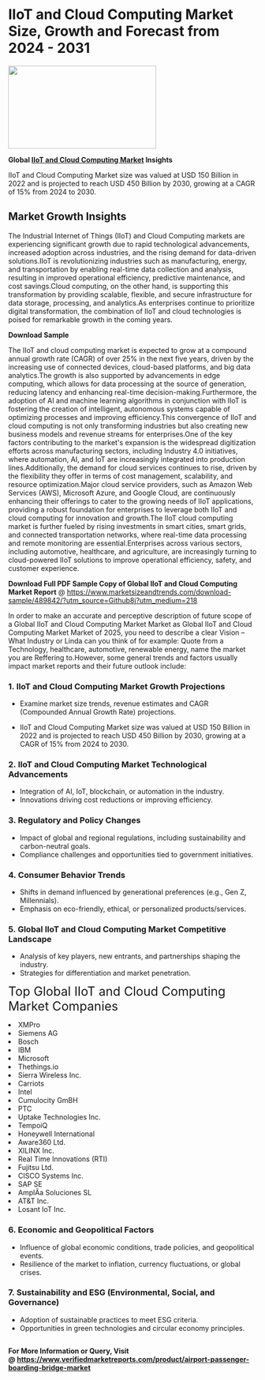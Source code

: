 <H1>IIoT and Cloud Computing Market Size, Growth and Forecast from 2024 - 2031</H1><img class="aligncenter size-medium wp-image-584254" src="https://thirdeyenews.in/wp-content/uploads/2024/09/Global-Market-Research-300x168.jpeg" alt="" width="300" height="168" /><p><strong>Global&nbsp;<a href="https://www.marketsizeandtrends.com/download-sample/489842/?utm_source=Github8j?utm_medium=218">IIoT and Cloud Computing Market</a> Insights</strong></p><p>IIoT and Cloud Computing Market size was valued at USD 150 Billion in 2022 and is projected to reach USD 450 Billion by 2030, growing at a CAGR of 15% from 2024 to 2030.</p><p><h2>Market Growth Insights</h2> <p>The Industrial Internet of Things (IIoT) and Cloud Computing markets are experiencing significant growth due to rapid technological advancements, increased adoption across industries, and the rising demand for data-driven solutions.IIoT is revolutionizing industries such as manufacturing, energy, and transportation by enabling real-time data collection and analysis, resulting in improved operational efficiency, predictive maintenance, and cost savings.Cloud computing, on the other hand, is supporting this transformation by providing scalable, flexible, and secure infrastructure for data storage, processing, and analytics.As enterprises continue to prioritize digital transformation, the combination of IIoT and cloud technologies is poised for remarkable growth in the coming years.</p> <p><strong>Download Sample</strong></p> <p>The IIoT and cloud computing market is expected to grow at a compound annual growth rate (CAGR) of over 25% in the next five years, driven by the increasing use of connected devices, cloud-based platforms, and big data analytics.The growth is also supported by advancements in edge computing, which allows for data processing at the source of generation, reducing latency and enhancing real-time decision-making.Furthermore, the adoption of AI and machine learning algorithms in conjunction with IIoT is fostering the creation of intelligent, autonomous systems capable of optimizing processes and improving efficiency.This convergence of IIoT and cloud computing is not only transforming industries but also creating new business models and revenue streams for enterprises.One of the key factors contributing to the market's expansion is the widespread digitization efforts across manufacturing sectors, including Industry 4.0 initiatives, where automation, AI, and IoT are increasingly integrated into production lines.Additionally, the demand for cloud services continues to rise, driven by the flexibility they offer in terms of cost management, scalability, and resource optimization.Major cloud service providers, such as Amazon Web Services (AWS), Microsoft Azure, and Google Cloud, are continuously enhancing their offerings to cater to the growing needs of IIoT applications, providing a robust foundation for enterprises to leverage both IIoT and cloud computing for innovation and growth.The IIoT cloud computing market is further fueled by rising investments in smart cities, smart grids, and connected transportation networks, where real-time data processing and remote monitoring are essential.Enterprises across various sectors, including automotive, healthcare, and agriculture, are increasingly turning to cloud-powered IIoT solutions to improve operational efficiency, safety, and customer experience.<p><span class=""><strong>Download Full PDF Sample Copy of Global IIoT and Cloud Computing Market Report</strong> @ <a href="https://www.marketsizeandtrends.com/download-sample/489842/?utm_source=Github8j?utm_medium=218" target="_blank">https://www.marketsizeandtrends.com/download-sample/489842/?utm_source=Github8j?utm_medium=218</a></span></p><p>In order to make an accurate and perceptive description of future scope of a Global&nbsp;IIoT and Cloud Computing Market Market as Global&nbsp;IIoT and Cloud Computing Market Market of 2025, you need to describe a clear Vision &ndash; What Industry or Linda can you think of for example: Quote from a Technology, healthcare, automotive, renewable energy, name the market you are Reffering to.However, some general trends and factors usually impact market reports and their future outlook include:</p><h3>1.&nbsp;<strong>IIoT and Cloud Computing Market Growth Projections</strong></h3><ul><li>Examine market size trends, revenue estimates and CAGR (Compounded Annual Growth Rate) projections.</li><li><p>IIoT and Cloud Computing Market size was valued at USD 150 Billion in 2022 and is projected to reach USD 450 Billion by 2030, growing at a CAGR of 15% from 2024 to 2030.</p></li></ul><h3>2.&nbsp;<strong>IIoT and Cloud Computing Market Technological Advancements</strong></h3><ul><li>Integration of AI, IoT, blockchain, or automation in the industry.</li><li>Innovations driving cost reductions or improving efficiency.</li></ul><h3>3.&nbsp;<strong>Regulatory and Policy Changes</strong></h3><ul><li>Impact of global and regional regulations, including sustainability and carbon-neutral goals.</li><li>Compliance challenges and opportunities tied to government initiatives.</li></ul><h3>4.&nbsp;<strong>Consumer Behavior Trends</strong></h3><ul><li>Shifts in demand influenced by generational preferences (e.g., Gen Z, Millennials).</li><li>Emphasis on eco-friendly, ethical, or personalized products/services.</li></ul><h3>5.&nbsp;<strong>Global IIoT and Cloud Computing Market Competitive Landscape</strong></h3><ul><li>Analysis of key players, new entrants, and partnerships shaping the industry.</li><li>Strategies for differentiation and market penetration.</li></ul><p data-pm-slice="1 1 []"><span style="color: inherit; font-family: inherit; font-size: 25px;">Top Global IIoT and Cloud Computing Market Companies</span></p><div class="" data-test-id=""><p><li>XMPro</li><li> Siemens AG</li><li> Bosch</li><li> IBM</li><li> Microsoft</li><li> Thethings.io</li><li> Sierra Wireless Inc.</li><li> Carriots</li><li> Intel</li><li> Cumulocity GmBH</li><li> PTC</li><li> Uptake Technologies Inc.</li><li> TempoiQ</li><li> Honeywell International</li><li> Aware360 Ltd.</li><li> XILINX Inc.</li><li> Real Time Innovations (RTI)</li><li> Fujitsu Ltd.</li><li> CISCO Systems Inc.</li><li> SAP SE</li><li> AmplÃ­a Soluciones SL</li><li> AT&T Inc.</li><li> Losant IoT Inc.</li></p></div><h3>6.&nbsp;<strong>Economic and Geopolitical Factors</strong></h3><ul><li>Influence of global economic conditions, trade policies, and geopolitical events.</li><li>Resilience of the market to inflation, currency fluctuations, or global crises.</li></ul><h3>7.&nbsp;<strong>Sustainability and ESG (Environmental, Social, and Governance)</strong></h3><ul><li>Adoption of sustainable practices to meet ESG criteria.</li><li>Opportunities in green technologies and circular economy principles.</li></ul><h2><strong style="font-size: 14px;">For More Information or Query, Visit @&nbsp;</strong><a style="background-color: #ffffff; font-size: 14px;" href="https://www.marketsizeandtrends.com/report/iiot-and-cloud-computing-market/" target="_blank">https://www.verifiedmarketreports.com/product/airport-passenger-boarding-bridge-market</a></h2>